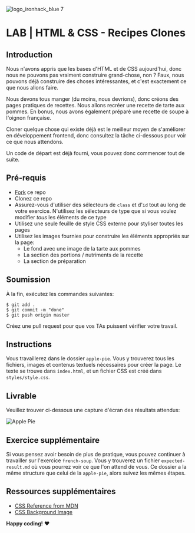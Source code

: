 ![logo_ironhack_blue 7](https://user-images.githubusercontent.com/23629340/40541063-a07a0a8a-601a-11e8-91b5-2f13e4e6b441.png)

# LAB | HTML & CSS - Recipes Clones

## Introduction

Nous n'avons appris que les bases d'HTML et de CSS aujourd'hui, donc nous ne pouvons pas vraiment construire grand-chose, non ? Faux, nous pouvons déjà construire des choses intéressantes, et c'est exactement ce que nous allons faire.

Nous devons tous manger (du moins, nous devrions), donc créons des pages pratiques de recettes. Nous allons recréer une recette de tarte aux pommes. En bonus, nous avons également préparé une recette de soupe à l'oignon française.

Cloner quelque chose qui existe déjà est le meilleur moyen de s'améliorer en développement frontend, donc consultez la tâche ci-dessous pour voir ce que nous attendons.

Un code de départ est déjà fourni, vous pouvez donc commencer tout de suite.

## Pré-requis

- [Fork](https://guides.github.com/activities/forking/) ce repo
- Clonez ce repo
- Assurez-vous d'utiliser des sélecteurs de `class` et d'`id` tout au long de votre exercice. N'utilisez les sélecteurs de type que si vous voulez modifier _tous_ les éléments de ce type
- Utilisez une seule feuille de style CSS externe pour styliser toutes les pages
- Utilisez les images fournies pour construire les éléments appropriés sur la page:
  - Le fond avec une image de la tarte aux pommes
  - La section des portions / nutriments de la recette
  - La section de préparation

## Soumission

À la fin, exécutez les commandes suivantes:

```
$ git add .
$ git commit -m "done"
$ git push origin master
```

Créez une pull request pour que vos TAs puissent vérifier votre travail.

## Instructions

Vous travaillerez dans le dossier `apple-pie`. Vous y trouverez tous les fichiers, images et contenus textuels nécessaires pour créer la page. Le texte se trouve dans `index.html`, et un fichier CSS est créé dans `styles/style.css`.

## Livrable

Veuillez trouver ci-dessous une capture d'écran des résultats attendus:

![Apple Pie](https://i.imgur.com/lGGM68Q.jpg)

<!-- ![French Onion](https://i.imgur.com/uepu2DO.jpg) -->

## Exercice supplémentaire

Si vous pensez avoir besoin de plus de pratique, vous pouvez continuer à travailler sur l'exercice `french-soup`. Vous y trouverez un fichier `expected-result.md` où vous pourrez voir ce que l'on attend de vous. Ce dossier a la même structure que celui de la `apple-pie`, alors suivez les mêmes étapes.

## Ressources supplémentaires

- [CSS Reference from MDN](https://developer.mozilla.org/en-US/docs/Web/CSS)
- [CSS Background Image](https://developer.mozilla.org/en/docs/Web/CSS/background-image)

**Happy coding!** :heart:
